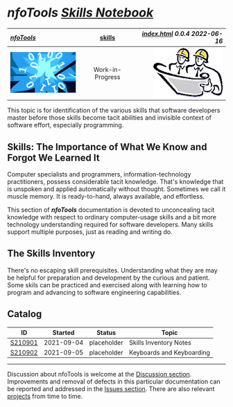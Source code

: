 <!-- index.md 0.0.4                 UTF-8                          2022-06-16
     ----1----|----2----|----3----|----4----|----5----|----6----|----7----|--*

                           NFOTOOLS SKILLS NOTEBOOK
     -->

# ***nfoTools** [Skills Notebook](.)*

| ***[nfoTools](../)*** | [skills](.) | ***[index.html](index.html) 0.0.4 2022-06-16*** |
| :--                |       :-:          | --: |
| ![nfotools](../images/nfoWorks-2014-06-02-1702-LogoSmall.png) | Work-in-Progress | ![Hard Hat Area](../images/hardhat-logo.gif) |

This topic is for identification of the various skills that software
developers master before those skills become tacit abilities and invisible
context of software effort, especially programming.

## Skills: The Importance of What We Know and Forgot We Learned It

Computer specialists and programmers, information-technology practitioners,
possess considerable tacit knowledge.  That's knowledge that is unspoken and
applied automatically without thought.  Sometimes we call it muscle memory.
It is ready-to-hand, always available, and effortless.

This section of ***nfoTools*** documentation is devoted to
unconcealing tacit knowledge with respect to ordinary computer-usage skills
and a bit more technology understanding required for software developers.
Many skills support multiple purposes, just as reading and writing do.

## The Skills Inventory

There's no escaping skill prerequisites.  Understanding what they are
may be helpful for preparation and development by the curious and patient.
Some skils can be practiced and exercised along with learning how to program
and advancing to software engineering capabilities.

## Catalog

| **ID** | **Started** | **Status** | **Topic** |
|   :-:   |   :-:   |  :-:   |  ---  |
| [S210901](S210901/S210901.txt) | 2021-09-04 | placeholder | Skills Inventory Notes |
| [S210902](S210902/S210902.txt) | 2021-09-05 | placeholder | Keyboards and Keyboarding |

----

Discussion about nfoTools is welcome at the
[Discussion section](https://github.com/orcmid/nfoTools/discussions).
Improvements and removal of defects in this particular documentation can be
reported and addressed in the
[Issues section](https://github.com/orcmid/nfoTools/issues).  There are also
relevant [projects](https://github.com/orcmid/nfoTools/projects?type=classic)
from time to time.

<!-- ----1----|----2----|----3----|----4----|----5----|----6----|----7----|--*

     0.0.4 2022-06-16T22:40Z Correct top header strip
     0.0.3 2021-09-27T18:33Z Wordsmithing and identification of S210901 and
           S210902
     0.0.2 2021-09-20T23:37Z Add top banner, cleanup
     0.0.1 2021-09-17T20:14Z Add Discussion invitation
     0.0.0 2021-09-01T21:28Z Initial Introduction and empty Catalog

                   *** end of docs/skills/index.md ***
     -->

